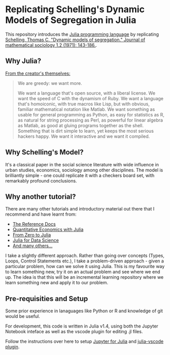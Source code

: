 # Replicating Schelling's Dynamic Models of Segregation in Julia

This repository introduces the [Julia programming language](https://julialang.org/) by replicating [Schelling, Thomas C. "Dynamic models of segregation." Journal of mathematical sociology 1.2 (1971): 143-186.](https://scholar.google.com/scholar?cluster=747074237233961749&hl=en&as_sdt=0,5).

## Why Julia?

[From the creator's themselves:](https://julialang.org/blog/2012/02/why-we-created-julia/)

> We are greedy: we want more.
>
> We want a language that's open source, with a liberal license. We want the speed of C with the dynamism of Ruby. We want a language that's homoiconic, with true macros like Lisp, but with obvious, familiar mathematical notation like Matlab. We want something as usable for general programming as Python, as easy for statistics as R, as natural for string processing as Perl, as powerful for linear algebra as Matlab, as good at gluing programs together as the shell. Something that is dirt simple to learn, yet keeps the most serious hackers happy. We want it interactive and we want it compiled.

## Why Schelling's Model?

It's a classical paper in the social science literature with wide influence in urban studies, economics, sociology among other disciplines. The model is brilliantly simple - one could replicate it with a checkers board set, with remarkably profound conclusions.

## Why another tutorial?

There are many other tutorials and introductory material out there that I recommend and have learnt from:

- [The Reference Docs](https://docs.julialang.org/en/v1/)
- [Quantitative Economics with Julia](https://julia.quantecon.org/)
- [From Zero to Julia](https://techytok.com/from-zero-to-julia/)
- [Julia for Data Science](https://ucidatascienceinitiative.github.io/IntroToJulia/)
- [And many others...](https://julialang.org/learning/)

I take a slightly different approach. Rather than going over concepts (Types, Loops, Control Statements etc.), I take a problem-driven approach - given a particular problem, how can we solve it using Julia. This is my favourite way to learn something new, try it on an actual problem and see where we end up. The idea is that this will be an incremental learning repository where we learn something new and apply it to our problem.

## Pre-requisities and Setup

Some prior experience in lanaguages like Python or R and knowledge of git would be useful.

For development, this code is written in Julia v1.4, using both the Jupyter Notebook inteface as well as the vscode plugin for editing .jl files.

Follow the instructions over here to setup [Jupyter for Julia](https://julia.quantecon.org/getting_started_julia/getting_started.html) and [julia-vscode plugin](https://www.julia-vscode.org/docs/stable/setup/).
